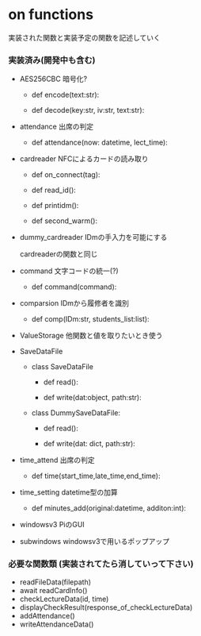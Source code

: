 # on functions

実装された関数と実装予定の関数を記述していく

### 実装済み(開発中も含む)
 
- AES256CBC 暗号化?

  - def encode(text:str):

  - def decode(key:str, iv:str, text:str):

- attendance 出席の判定

  - def attendance(now: datetime, lect_time):

- cardreader NFCによるカードの読み取り

  - def on_connect(tag):

  - def read_id():

  - def printidm():

  - def second_warm():

- dummy_cardreader IDmの手入力を可能にする

  cardreaderの関数と同じ

- command 文字コードの統一(?)

  - def command(command):

- comparsion IDmから履修者を識別

  - def comp(IDm:str, students_list:list):

- ValueStorage 他関数と値を取りたいとき使う

- SaveDataFile 

  - class SaveDataFile

    - def read():

    - def write(dat:object, path:str):

  - class DummySaveDataFile:

    - def read():

    - def write(dat: dict, path:str):

- time_attend 出席の判定

  - def time(start_time,late_time,end_time):

- time_setting datetime型の加算

  - def minutes_add(original:datetime, additon:int):

- windowsv3 PiのGUI

- subwindows windowsv3で用いるポップアップ


### 必要な関数類 (実装されてたら消していって下さい)

- readFileData(filepath)
- await readCardInfo()
- checkLectureData(id, time)
- displayCheckResult(response_of_checkLectureData)
- addAttendance()
- writeAttendanceData()

